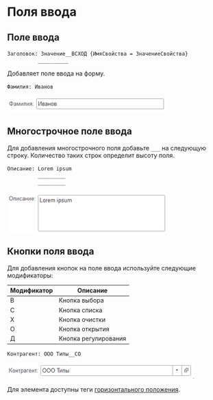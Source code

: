 # Поля ввода

## Поле ввода
```text
Заголовок: Значение__ВСХОД {ИмяСвойства = ЗначениеСвойства}
          __________
```
Добавляет поле ввода на форму. 
```text
Фамилия: Иванов
```
<kbd> ![Однострочное поле ввода](../_images/input-simple.png) </kbd>

## Многострочное поле ввода
Для добавления многострочного поля добавьте `___` на следующую строку. Количество таких строк определит высоту поля.
```text
Описание: Lorem ipsum
          _________
          _________
```
<kbd> ![Многострочное поле ввода](../_images/input-multi.png) </kbd>

## Кнопки поля ввода
Для добавления кнопок на поле ввода используйте следующие модификаторы:

| Модификатор |  Описание             |
| ----------- |  -------------------- |
| В           |  Кнопка выбора        |
| С           |  Кнопка списка        |
| Х           |  Кнопка очистки       |
| О           |  Кнопка открытия      |
| Д           |  Кнопка регулирования |


```text
Контрагент: ООО Типы__СО
```
<kbd>![Поле с выбором](../_images/input-select.png)</kbd>

Для элемента доступны теги [горизонтального положения](#горизонтальное-положение).